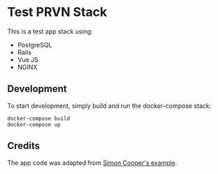# Test PRVN Stack

This is a test app stack using:

* PostgreSQL
* Rails
* Vue JS
* NGINX

## Development

To start development, simply build and run the docker-compose stack:

```
docker-compose build
docker-compose up
```

## Credits

The app code was adapted from [Simon Cooper's example](https://medium.com/@sfcooper/creating-an-app-with-rails-api-backend-vuejs-frontend-403d2df61dab).